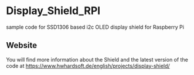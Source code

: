 # Display_Shield_RPI
sample code for SSD1306 based i2c OLED display shield for Raspberry Pi

## Website
You will find more information about the Shield and the latest version of the code at
https://www.hwhardsoft.de/english/projects/display-shield/

